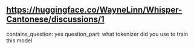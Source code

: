 ## https://huggingface.co/WayneLinn/Whisper-Cantonese/discussions/1

contains_question: yes
question_part: what tokenizer did you use to train this model